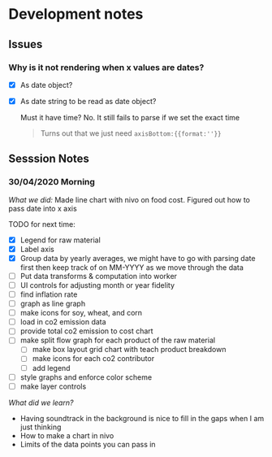 # Development notes

## Issues

### Why is it not rendering when x values are dates?
- [x] As date object?
- [x] As date string to be read as date object?

  Must it have time?
    No. It still fails to parse if we set the exact time
  
  > Turns out that we just need `axisBottom:{{format:''}}`

## Sesssion Notes

### 30/04/2020 Morning
*What we did:* Made line chart with nivo on food cost. Figured out how to pass date into x axis

TODO for next time:
- [x] Legend for raw material
- [x] Label axis
- [x] Group data by yearly averages, we might have to go with parsing date first then keep track of on MM-YYYY as we move through the data
- [ ] Put data transforms & computation into worker
- [ ] UI controls for adjusting month or year fidelity
- [ ]  find inflation rate
- [ ]  graph as line graph
- [ ]  make icons for soy, wheat, and corn
- [ ]  load in co2 emission data
- [ ]  provide total co2 emission to cost chart
- [ ]  make split flow graph for each product of the raw material
    - [ ]  make box layout grid chart with teach product breakdown
    - [ ]  make icons for each co2 contributor
    - [ ]  add legend
- [ ]  style graphs and enforce color scheme
- [ ]  make layer controls

*What did we learn?*
- Having soundtrack in the background is nice to fill in the gaps when I am just thinking
- How to make a chart in nivo
- Limits of the data points you can pass in